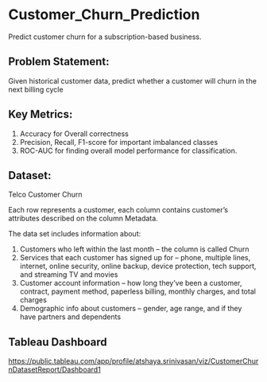 # Customer_Churn_Prediction
Predict customer churn for a subscription-based business.

## Problem Statement:

Given historical customer data, predict whether a customer will churn in the next billing cycle

## Key Metrics:

1. Accuracy for Overall correctness
2. Precision, Recall, F1-score for important imbalanced classes
3. ROC-AUC for finding overall model performance for classification.

## Dataset:
Telco Customer Churn

Each row represents a customer, each column contains customer’s attributes described on the column Metadata.

The data set includes information about:

1. Customers who left within the last month – the column is called Churn
2. Services that each customer has signed up for – phone, multiple lines, internet, online security, online backup, device protection, tech support, and streaming TV and movies
3. Customer account information – how long they’ve been a customer, contract, payment method, paperless billing, monthly charges, and total charges
4. Demographic info about customers – gender, age range, and if they have partners and dependents


## Tableau Dashboard 

https://public.tableau.com/app/profile/atshaya.srinivasan/viz/CustomerChurnDatasetReport/Dashboard1

